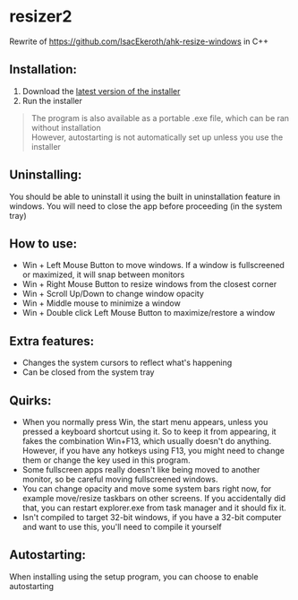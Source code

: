 # resizer2

Rewrite of https://github.com/IsacEkeroth/ahk-resize-windows in C++

## Installation:

1. Download the [latest version of the installer](https://github.com/alvesvaren/resizer2/releases/latest/download/resizer2-setup.exe)
2. Run the installer

> The program is also available as a portable .exe file, which can be ran without installation<br>
> However, autostarting is not automatically set up unless you use the installer

## Uninstalling:

You should be able to uninstall it using the built in uninstallation feature in windows. You will need to close the app before proceeding (in the system tray)

## How to use:

- Win + Left Mouse Button to move windows. If a window is fullscreened or maximized, it will snap between monitors
- Win + Right Mouse Button to resize windows from the closest corner
- Win + Scroll Up/Down to change window opacity
- Win + Middle mouse to minimize a window
- Win + Double click Left Mouse Button to maximize/restore a window

## Extra features:

- Changes the system cursors to reflect what's happening
- Can be closed from the system tray

## Quirks:

- When you normally press Win, the start menu appears, unless you pressed a keyboard shortcut using it.
  So to keep it from appearing, it fakes the combination Win+F13, which usually doesn't do anything.
  However, if you have any hotkeys using F13, you might need to change them or change the key used in this program.
- Some fullscreen apps really doesn't like being moved to another monitor, so be careful moving fullscreened windows.
- You can change opacity and move some system bars right now, for example move/resize taskbars on other screens.
  If you accidentally did that, you can restart explorer.exe from task manager and it should fix it.
- Isn't compiled to target 32-bit windows, if you have a 32-bit computer and want to use this, you'll need to compile it yourself

## Autostarting:

When installing using the setup program, you can choose to enable autostarting
